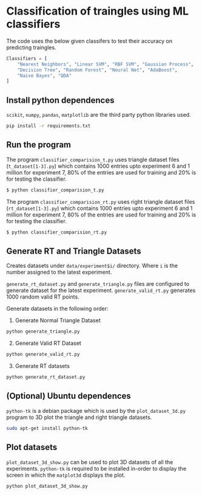 # Classification of traingles using ML classifiers
The code uses the below given classifers to test their accuracy on 
predicting traingles.

```python
Classifiers = [
    "Nearest Neighbors", "Linear SVM", "RBF SVM", "Gaussian Process",
    "Decision Tree", "Random Forest", "Neural Net", "AdaBoost",
    "Naive Bayes", "QDA"
]
```

## Install python dependences
`scikit`, `numpy`, `pandas`, `matplotlib` are the third party python libraries used.
```bash
pip install -r requirements.txt
```

## Run the program
The program `classifier_comparision_t.py` uses triangle dataset files 
(`t_dataset[1-3].py`) which contains 1000 entries upto experiment 6 and 
1 million for experiment 7, 80% of the entries are used for training and
20% is for testing the classifier.
```bash
$ python classifier_comparision_t.py
```

The program `classifier_comparision_rt.py` uses right triangle dataset files 
(`rt_dataset[1-3].py`) which contains 1000 entries upto experiment 6 and 
1 million for experiment 7, 80% of the entries are used for training and
20% is for testing the classifier.
```bash
$ python classifier_comparision_rt.py
```

## Generate RT and Triangle Datasets
Creates datasets under `data/experiment$i/` directory. Where `i` is the
number assigned to the latest experiment.

`generate_rt_dataset.py` and `generate_triangle.py` files are configured to
generate dataset for the latest experiment.
`generate_valid_rt.py` generates 1000 random valid RT points.

Generate datasets in the following order:

1. Generate Normal Triangle Dataset
```bash
python generate_triangle.py
```
2. Generate Valid RT Dataset
```bash
python generate_valid_rt.py
```
3. Generate RT datasets
```bash
python generate_rt_dataset.py
```

## (Optional) Ubuntu dependences
`python-tk` is a debian package which is used by the `plot_dataset_3d.py` 
program to 3D plot the triangle and right triangle datasets.
```bash
sudo apt-get install python-tk
```

## Plot datasets
`plot_dataset_3d_show.py` can be used to plot 3D datasets
of all the experiments. `python-tk` is required to be installed in-order
to display the screen in which the `matplot3d` displays the plot.
```bash
python plot_dataset_3d_show.py
```

